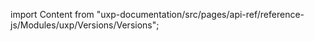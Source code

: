 
import Content from "uxp-documentation/src/pages/api-ref/reference-js/Modules/uxp/Versions/Versions";

<Content query="product=photoshop"/>
